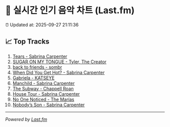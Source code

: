 # 🎵 실시간 인기 음악 차트 (Last.fm)

⏰ Updated at: 2025-09-27 21:11:36

## 📈 Top Tracks

1. [Tears - Sabrina Carpenter](https://www.last.fm/music/Sabrina+Carpenter/_/Tears)
2. [SUGAR ON MY TONGUE - Tyler, The Creator](https://www.last.fm/music/Tyler,+The+Creator/_/SUGAR+ON+MY+TONGUE)
3. [back to friends - sombr](https://www.last.fm/music/sombr/_/back+to+friends)
4. [When Did You Get Hot? - Sabrina Carpenter](https://www.last.fm/music/Sabrina+Carpenter/_/When+Did+You+Get+Hot%3F)
5. [Gabriela - KATSEYE](https://www.last.fm/music/KATSEYE/_/Gabriela)
6. [Manchild - Sabrina Carpenter](https://www.last.fm/music/Sabrina+Carpenter/_/Manchild)
7. [The Subway - Chappell Roan](https://www.last.fm/music/Chappell+Roan/_/The+Subway)
8. [House Tour - Sabrina Carpenter](https://www.last.fm/music/Sabrina+Carpenter/_/House+Tour)
9. [No One Noticed - The Marías](https://www.last.fm/music/The+Mar%C3%ADas/_/No+One+Noticed)
10. [Nobody’s Son - Sabrina Carpenter](https://www.last.fm/music/Sabrina+Carpenter/_/Nobody%E2%80%99s+Son)

---
*Powered by [Last.fm](https://www.last.fm)*
